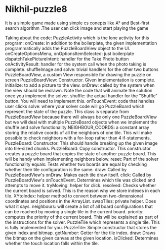 # Nikhil-puzzle8
It is a simple game made using simple cs conepts like A* and Best-first search algorithm .The user can click image and start playing the game

Taking about the code:
 PuzzleActivity which is the lone activity for this program:
onCreate: in addition to the boilerplate, the given implementation programmatically adds the PuzzleBoardView object to the UI.
onCreateOptionsMenu, onOptionsItemSelected: just boilerplate
dispatchTakePictureIntent: handler for the Take Photo button
onActivityResult: handler for the system call when the photo taking is complete.
shuffleImage and solve: trivial handlers for the other two buttons
PuzzleBoardView, a custom View responsible for drawing the puzzle on screen
PuzzleBoardView: Constructor. Given implementation is complete.
initialize: to add a picture to the view.
onDraw: called by the system when the view should be redrawn. Note the code that will animate the solution once you implement the solver.
shuffle: the actual handler for the "Shuffle" button. You will need to implement this.
onTouchEvent: code that handles user clicks
solve: where your solver code will go
PuzzleBoard which represent the state of the puzzle. This class is separate from PuzzleBoardView because there will always be only one PuzzleBoardView but we will deal with multiple PuzzleBoard objects when we implement the shuffle and solve functionality
NEIGHBOUR_COORDS: a constant array storing the relative coords of all the neighbors of one tile. This will make possible to check neighbors with a for-loop rather than 4 if-statements.
PuzzleBoard: Constructor. This should handle breaking up the given image into tile-sized chunks.
PuzzleBoard: Copy constructor. This constructor creates a puzzle board that copies the state of another puzzle board. This will be handy when implementing neighbors below.
reset: Part of the solver functionality
equals: Tests whether two boards are equal by checking whether their tile configuration is the same.
draw: Called by PuzzleBoardView's onDraw. Makes each tile draw itself.
click: Called by PuzzleBoardView's onTouchEvent. Determines which tile was clicked and attempts to move it.
tryMoving: helper for click.
resolved: Checks whether the current board is solved. This is the reason why we store indexes in each tile.
XYtoIndex: helper method to convert between two-dimensional coordinates and positions in the ArrayList.
swapTiles: private helper. Does what it says.
neighbours: will create a list of all board configurations that can be reached by moving a single tile in the current board.
priority: computes the priority of the current board. This will be explained as part of the instructions for the solver.
PuzzleTile which represents a single tile. This is fully implemented for you.
PuzzleTile: Simple constructor that stores the given index and bitmap.
getNumber: Getter for the tile index.
draw: Draws the bitmap on the given canvas at the given location.
isClicked: Determines whether the touch location falls within the tile.
